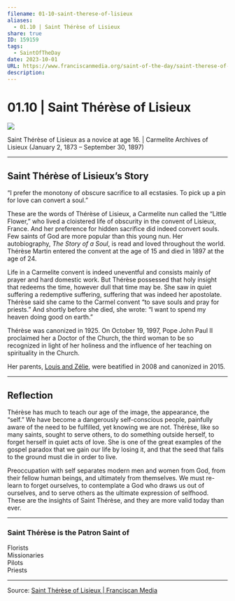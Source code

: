 ```yaml
---
filename: 01-10-saint-therese-of-lisieux
aliases:
  - 01.10 | Saint Thérèse of Lisieux
share: true
ID: 159159
tags:
  - SaintOfTheDay
date: 2023-10-01
URL: https://www.franciscanmedia.org/saint-of-the-day/saint-therese-of-lisieux/
description: 
---
```


# 01.10 | Saint Thérèse of Lisieux

![](https://i.imgur.com/4NZSg1M.png)


Saint Thérèse of Lisieux as a novice at age 16. | Carmelite Archives of Lisieux
(January 2, 1873 – September 30, 1897)

---

## Saint Thérèse of Lisieux’s Story

“I prefer the monotony of obscure sacrifice to all ecstasies. To pick up a pin for love can convert a soul.”

These are the words of Thérèse of Lisieux, a Carmelite nun called the “Little Flower,” who lived a cloistered life of obscurity in the convent of Lisieux, France. And her preference for hidden sacrifice did indeed convert souls. Few saints of God are more popular than this young nun. Her autobiography, *The Story of a Soul*, is read and loved throughout the world. Thérèse Martin entered the convent at the age of 15 and died in 1897 at the age of 24.

Life in a Carmelite convent is indeed uneventful and consists mainly of prayer and hard domestic work. But Thérèse possessed that holy insight that redeems the time, however dull that time may be. She saw in quiet suffering a redemptive suffering, suffering that was indeed her apostolate. Thérèse said she came to the Carmel convent “to save souls and pray for priests.” And shortly before she died, she wrote: “I want to spend my heaven doing good on earth.”

Thérèse was canonized in 1925. On October 19, 1997, Pope John Paul II proclaimed her a Doctor of the Church, the third woman to be so recognized in light of her holiness and the influence of her teaching on spirituality in the Church.

Her parents, [Louis and Zélie](https://www.franciscanmedia.org/saint-of-the-day/saints-louis-martin-and-zelie-guerin), were beatified in 2008 and canonized in 2015.

---

## Reflection

Thérèse has much to teach our age of the image, the appearance, the “self.” We have become a dangerously self-conscious people, painfully aware of the need to be fulfilled, yet knowing we are not. Thérèse, like so many saints, sought to serve others, to do something outside herself, to forget herself in quiet acts of love. She is one of the great examples of the gospel paradox that we gain our life by losing it, and that the seed that falls to the ground must die in order to live.

Preoccupation with self separates modern men and women from God, from their fellow human beings, and ultimately from themselves. We must re-learn to forget ourselves, to contemplate a God who draws us out of ourselves, and to serve others as the ultimate expression of selfhood. These are the insights of Saint Thérèse, and they are more valid today than ever.

---

### Saint Thérèse is the Patron Saint of

Florists  
Missionaries  
Pilots  
Priests

---


Source: [Saint Thérèse of Lisieux | Franciscan Media](https://www.franciscanmedia.org/saint-of-the-day/saint-therese-of-lisieux/)